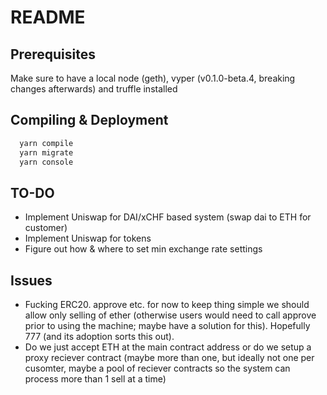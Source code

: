 README
======

Prerequisites
-------------
Make sure to have a local node (geth), vyper (v0.1.0-beta.4, breaking changes afterwards) and truffle installed

Compiling & Deployment
----------------------
```sh
  yarn compile
  yarn migrate
  yarn console
```

TO-DO
-----
- Implement Uniswap for DAI/xCHF based system (swap dai to ETH for customer)
- Implement Uniswap for tokens
- Figure out how & where to set min exchange rate settings



Issues
------

- Fucking ERC20.  approve etc.  for now to keep thing simple we should
allow only selling of ether (otherwise users would need to call approve
prior to using the machine; maybe have a solution for this).   Hopefully 777 (and its adoption sorts
this out).
- Do we just accept ETH at the main contract address or do we setup a
proxy reciever contract (maybe more than one, but ideally not one per
cusomter, maybe a pool of reciever contracts so the system can process
more than 1 sell at a time)
